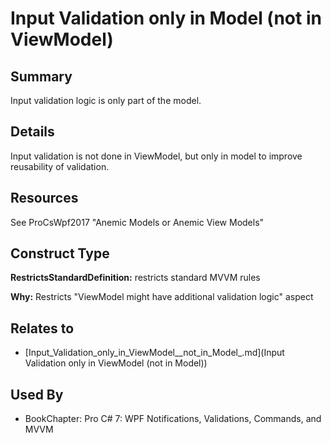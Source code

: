 # Input Validation only in Model (not in ViewModel)

## Summary
Input validation logic is only part of the model.

## Details
Input validation is not done in ViewModel, but only in model to improve reusability of validation.

## Resources
See ProCsWpf2017 "Anemic Models or Anemic View Models"


## Construct Type

**RestrictsStandardDefinition:** restricts standard MVVM rules

**Why:** Restricts "ViewModel might have additional validation logic" aspect



## Relates to

* [Input_Validation_only_in_ViewModel__not_in_Model_.md](Input Validation only in ViewModel (not in Model))

## Used By
* BookChapter: Pro C# 7: WPF Notifications, Validations, Commands, and MVVM

